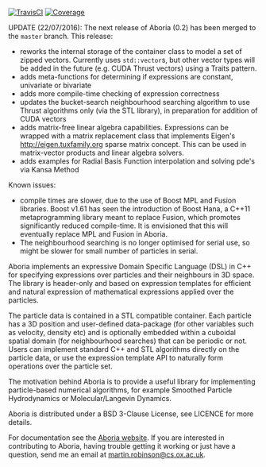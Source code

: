 [![TravisCI](https://travis-ci.org/martinjrobins/Aboria.svg?branch=master)](https://travis-ci.org/martinjrobins/Aboria)
[![Coverage](https://coveralls.io/repos/martinjrobins/Aboria/badge.svg?branch=master&service=github)](https://coveralls.io/github/martinjrobins/Aboria?branch=master)
<!---
[![AppVeyor](https://ci.appveyor.com/api/projects/status/6aimud6e8tvxfwgm?svg=true)](https://ci.appveyor.com/project/martinjrobins/aboria)
-->

UPDATE (22/07/2016): The next release of Aboria (0.2) has been merged to the 
`master` branch. This release:
* reworks the internal storage of the container class to model a set of zipped 
  vectors. Currently uses `std::vector`s, but other vector types will be added 
  in the future (e.g. CUDA Thrust vectors) using a Traits pattern.
* adds meta-functions for determining if expressions are constant, univariate or 
  bivariate
* adds more compile-time checking of expression correctness
* updates the bucket-search neighbourhood searching algorithm to use Thrust 
  algorithms only (via the STL library), in preparation for addition of CUDA 
  vectors 
* adds matrix-free linear algebra capabilities. Expressions can be wrapped with 
  a matrix replacement class that implements Eigen's 
  <http://eigen.tuxfamily.org> sparse matrix concept. This can be used in 
  matrix-vector products and linear algebra solvers.
* adds examples for Radial Basis Function interpolation and solving pde's via 
  Kansa Method

Known issues:
* compile times are slower, due to the use of Boost MPL and Fusion libraries. 
  Boost v1.61 has seen the introduction of Boost Hana, a C++11 metaprogramming 
  library meant to replace Fusion, which promotes significantly reduced 
  compile-time. It is envisioned that this will eventually replace MPL and 
  Fusion in Aboria.
* The neighbourhood searching is no longer optimised for serial use, so might be 
  slower for small number of particles in serial.

Aboria implements an expressive Domain Specific Language (DSL) in C++ for 
specifying expressions over particles and their neighbours in 3D space. The 
library is header-only and based on expression templates for efficient and 
natural expression of mathematical expressions applied over the particles.

The particle data is contained in a STL compatible container. Each particle has 
a 3D position and user-defined data-package (for other variables such as 
velocity, density etc) and is optionally embedded within a cuboidal spatial 
domain (for neighbourhood searches) that can be periodic or not. Users can 
implement standard C++ and STL algorithms directly on the particle data, or use 
the expression template API to naturally form operations over the particle set.

The motivation behind Aboria is to provide a useful library for implementing 
particle-based numerical algorithms, for example Smoothed Particle Hydrodynamics 
or Molecular/Langevin Dynamics.

Aboria is distributed under a BSD 3-Clause License, see LICENCE for more 
details.

For documentation see the [Aboria 
website](https://martinjrobins.github.io/Aboria). If you are interested in 
contributing to Aboria, having trouble getting it working or just have a 
question, send me an email at <martin.robinson@cs.ox.ac.uk>.

